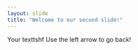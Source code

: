```yaml
---
layout: slide
title: "Welcome to our second slide!"
---
```

Your texttshf
Use the left arrow to go back!

